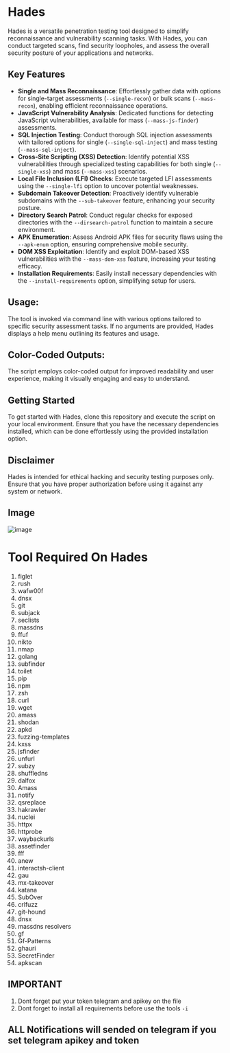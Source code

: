 # Hades

Hades is a versatile penetration testing tool designed to simplify reconnaissance and vulnerability scanning tasks. With Hades, you can conduct targeted scans, find security loopholes, and assess the overall security posture of your applications and networks.

## Key Features

- **Single and Mass Reconnaissance**: Effortlessly gather data with options for single-target assessments (`--single-recon`) or bulk scans (`--mass-recon`), enabling efficient reconnaissance operations.
- **JavaScript Vulnerability Analysis**: Dedicated functions for detecting JavaScript vulnerabilities, available for mass (`--mass-js-finder`) assessments.
- **SQL Injection Testing**: Conduct thorough SQL injection assessments with tailored options for single (`--single-sql-inject`) and mass testing (`--mass-sql-inject`).
- **Cross-Site Scripting (XSS) Detection**: Identify potential XSS vulnerabilities through specialized testing capabilities for both single (`--single-xss`) and mass (`--mass-xss`) scenarios.
- **Local File Inclusion (LFI) Checks**: Execute targeted LFI assessments using the `--single-lfi` option to uncover potential weaknesses.
- **Subdomain Takeover Detection**: Proactively identify vulnerable subdomains with the `--sub-takeover` feature, enhancing your security posture.
- **Directory Search Patrol**: Conduct regular checks for exposed directories with the `--dirsearch-patrol` function to maintain a secure environment.
- **APK Enumeration**: Assess Android APK files for security flaws using the `--apk-enum` option, ensuring comprehensive mobile security.
- **DOM XSS Exploitation**: Identify and exploit DOM-based XSS vulnerabilities with the `--mass-dom-xss` feature, increasing your testing efficacy.
- **Installation Requirements**: Easily install necessary dependencies with the `--install-requirements` option, simplifying setup for users.

## Usage:
The tool is invoked via command line with various options tailored to specific security assessment tasks. If no arguments are provided, Hades displays a help menu outlining its features and usage.

## Color-Coded Outputs: 
The script employs color-coded output for improved readability and user experience, making it visually engaging and easy to understand.

## Getting Started

To get started with Hades, clone this repository and execute the script on your local environment. Ensure that you have the necessary dependencies installed, which can be done effortlessly using the provided installation option.

## Disclaimer

Hades is intended for ethical hacking and security testing purposes only. Ensure that you have proper authorization before using it against any system or network.

## Image
![image](https://github.com/user-attachments/assets/81ae34ea-13c5-436d-b424-d7e37cdd9903)

# Tool Required On Hades

1. figlet
2. rush
3. wafw00f
4. dnsx
5. git
6. subjack
7. seclists
8. massdns
9. ffuf
10. nikto
11. nmap
12. golang
13. subfinder
14. toilet
15. pip
16. npm
17. zsh
18. curl
19. wget
20. amass
21. shodan
22. apkd
23. fuzzing-templates
24. kxss
25. jsfinder
26. unfurl
27. subzy
28. shuffledns
29. dalfox
30. Amass
31. notify
32. qsreplace
33. hakrawler
34. nuclei
35. httpx
36. httprobe
37. waybackurls
38. assetfinder
39. fff
40. anew
41. interactsh-client
42. gau
43. mx-takeover
44. katana
45. SubOver
46. crlfuzz
47. git-hound
48. dnsx
49. massdns resolvers
50. gf
51. Gf-Patterns
52. ghauri
53. SecretFinder
54. apkscan

## IMPORTANT
1. Dont forget put your token telegram and apikey on the file
2. Dont forget to install all requirements before use the tools `-i`

## ALL Notifications will sended on telegram if you set telegram apikey and token
